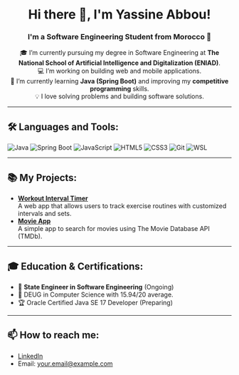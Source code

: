 <h1 align="center">Hi there 👋, I'm Yassine Abbou!</h1>

<h3 align="center">I'm a Software Engineering Student from Morocco 🚀</h3>

<p align="center">
  🎓 I’m currently pursuing my degree in Software Engineering at <strong>The National School of Artificial Intelligence and Digitalization (ENIAD)</strong>.<br>
  💻 I’m working on building web and mobile applications.<br>
  🌱 I’m currently learning <strong>Java (Spring Boot)</strong> and improving my <strong>competitive programming</strong> skills.<br>
  💡 I love solving problems and building software solutions.
</p>

<hr>

<h2>🛠️ Languages and Tools:</h2>

<p>
  <img src="https://img.shields.io/badge/Java-ED8B00?style=for-the-badge&logo=java&logoColor=white" alt="Java">
  <img src="https://img.shields.io/badge/Spring%20Boot-6DB33F?style=for-the-badge&logo=spring&logoColor=white" alt="Spring Boot">
  <img src="https://img.shields.io/badge/JavaScript-F7DF1E?style=for-the-badge&logo=javascript&logoColor=black" alt="JavaScript">
  <img src="https://img.shields.io/badge/HTML5-E34F26?style=for-the-badge&logo=html5&logoColor=white" alt="HTML5">
  <img src="https://img.shields.io/badge/CSS3-1572B6?style=for-the-badge&logo=css3&logoColor=white" alt="CSS3">
  <img src="https://img.shields.io/badge/Git-F05032?style=for-the-badge&logo=git&logoColor=white" alt="Git">
  <img src="https://img.shields.io/badge/WSL-0C0C0C?style=for-the-badge&logo=linux&logoColor=white" alt="WSL">
</p>

<hr>

<h2>📚 My Projects:</h2>

<ul>
  <li>
    <strong><a href="https://github.com/your-username/workout-timer">Workout Interval Timer</a></strong><br>
    A web app that allows users to track exercise routines with customized intervals and sets.
  </li>
  <li>
    <strong><a href="https://github.com/your-username/movie-app">Movie App</a></strong><br>
    A simple app to search for movies using The Movie Database API (TMDb).
  </li>
</ul>

<hr>

<h2>🎓 Education & Certifications:</h2>
<ul>
  <li>📖 <strong>State Engineer in Software Engineering</strong> (Ongoing)</li>
  <li>📜 DEUG in Computer Science with 15.94/20 average.</li>
  <li>🏆 Oracle Certified Java SE 17 Developer (Preparing)</li>
</ul>

<hr>

<h2>📫 How to reach me:</h2>

<ul>
  <li><a href="https://www.linkedin.com/in/yassine-abbou/">LinkedIn</a></li>
  <li>Email: <a href="mailto:your.email@example.com">your.email@example.com</a></li>
</ul>

